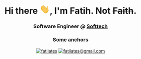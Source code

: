 <h1 align="center">Hi there <img width="32" src="https://raw.githubusercontent.com/fatiiates/fatiiates/main/wave.gif"/>, I'm Fatih. Not <del>Faith</del>.</h1>
<h3 align="center" >
   Software Engineer @ <a href="https://softtech.com.tr/en" target="_blank">Softtech</a>
</h3>

<h3 align="center">Some anchors</h3>
<p align="center">
<a href="https://linkedin.com/in/fatiiates" title="fatiiates" target="_blank"><img align="center" src="https://cdn.jsdelivr.net/npm/simple-icons@3.0.1/icons/linkedin.svg" alt="fatiiates" height="30" width="40" /></a>
   <a href="mailto:fatiiates@gmail.com" title="fatiiates@gmail.com" target="_blank"><img align="center" src="https://cdn.jsdelivr.net/npm/simple-icons@3.0.1/icons/gmail.svg" alt="fatiiates@gmail.com" height="30" width="40" /></a>
</p>

